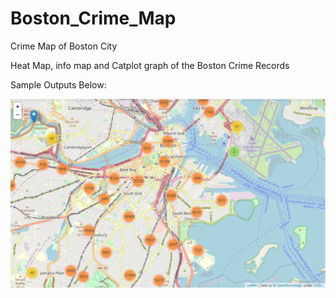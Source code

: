 # Boston_Crime_Map
Crime Map of Boston City

Heat Map, info map and Catplot graph of the Boston Crime Records

Sample Outputs Below: 

![](Sample-Outputs/output1.png)
